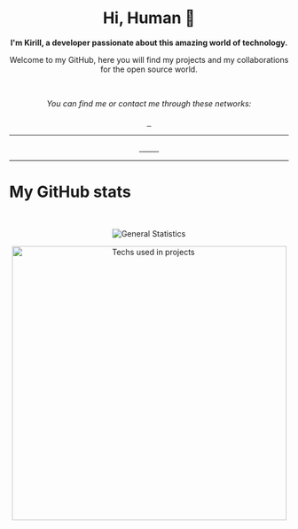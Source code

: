 <h1 align="center">
    Hi, Human 🖖
</h1>

<p align="center">
    <b>I'm Kirill, a developer passionate about this amazing world of technology.</b>
</p>

<p align="center">
    Welcome to my GitHub, here you will find my projects and my collaborations for the open source world.
</p>

<br />

<p align="center">
    <i>You can find me or contact me through these networks:</i>
    <br/><br/>
   <a href="https://www.youtube.com/channel/UCpSg_NBPjrI5c-g1BPFWg_w" target="_blank">
        <img src="https://img.shields.io/badge/-YouTube-090909?style=for-the-badge&logo=youtube&logoColor=FF0000" alt="" />
    </a>
    <a href="https://codepen.io/STAPE" target="_blank">
        <img src="https://img.shields.io/badge/-Codepen-090909?style=for-the-badge&logo=codepen" alt="" />
    </a>
    <a href="https://dribbble.com/STAPE-Web" target="_blank">
        <img src="https://img.shields.io/badge/-Dribbble-090909?style=for-the-badge&logo=dribbble" alt="" />
    </a>
</p>

---

<p align="center">
<a href="#">
<img src="https://img.shields.io/badge/-JavaScript-090909?style=for-the-badge&logo=javascript" alt="" />
</a>
<a href="#">
<img src="https://img.shields.io/badge/-TypeScript-090909?style=for-the-badge&logo=typescript" alt="" />
</a>
<a href="#">
<img src="https://img.shields.io/badge/-Rust-090909?style=for-the-badge&logo=rust" alt="" />
</a>
<a href="#">
<img src="https://img.shields.io/badge/-React-090909?style=for-the-badge&logo=react" alt="" />
</a>
<a href="#">
<img src="https://img.shields.io/badge/-PHP-090909?style=for-the-badge&logo=php" alt="" />
</a>
<a href="#">
<img src="https://img.shields.io/badge/-MySql-090909?style=for-the-badge&logo=mysql" alt="" />
</a>
<a href="#">
<img src="https://img.shields.io/badge/-Figma-090909?style=for-the-badge&logo=figma" alt="" />
</a>
<a href="#">
<img src="https://img.shields.io/badge/-Python-090909?style=for-the-badge&logo=python" alt="" />
</a>
<a href="#">
<img src="https://img.shields.io/badge/-Java-090909?style=for-the-badge&logo=java" alt="" />
</a>
<a href="#">
<img src="https://img.shields.io/badge/-Git-090909?style=for-the-badge&logo=git" alt="" />
</a>
    
</p>

---

<h1>My GitHub stats</h1>
    <br />
    <p align="center">
        <img src="https://github-readme-stats.vercel.app/api?username=stape-web&theme=dark&show_icons=true&include_all_commits=true&locale=en" alt="General Statistics" />
    </p>
    <p align="center">
        <img src="https://github-readme-stats.vercel.app/api/top-langs?username=stape-web&layout=compact&theme=dark&locale=en" alt="Techs used in projects" width="495px" />
    </p>


